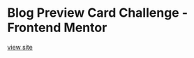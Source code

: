 # Blog Preview Card Challenge - Frontend Mentor

[view site](https://mieke-campher.github.io/Blog-Preview-Card-Frontend-Mentor/)
